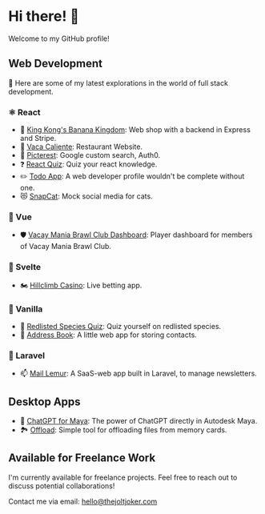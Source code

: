 # Hi there! 👋

Welcome to my GitHub profile!

## Web Development

🔭 Here are some of my latest explorations in the world of full stack development.

### ⚛️ React 

- 🍌 [King Kong's Banana Kingdom](https://github.com/thejoltjoker/FSU23D-checkout-session): Web shop with a backend in Express and Stripe.
- 🌮 [Vaca Caliente](https://github.com/thejoltjoker/FSU23D-the-restaurant): Restaurant Website.
- 📸 [Picterest](https://github.com/thejoltjoker/picterest): Google custom search, Auth0.
- ❓ [React Quiz](https://github.com/thejoltjoker/FSU23D-frameworks-react-quiz): Quiz your react knowledge.
- ✏️ [Todo App](https://github.com/thejoltjoker/react-todo-app): A web developer profile wouldn't be complete without one.
- 😻 [SnapCat](https://github.com/thejoltjoker/snapcat): Mock social media for cats.

### 💚 Vue

- 🛡️ [Vacay Mania Brawl Club Dashboard](https://github.com/thejoltjoker/vmbc-dashboard): Player dashboard for members of Vacay Mania Brawl Club.

### 🦾 Svelte

- 🏍️ [Hillclimb Casino](https://github.com/thejoltjoker/hillclimb-casino): Live betting app.

### 🍦 Vanilla

- 🦤 [Redlisted Species Quiz](https://github.com/thejoltjoker/redlisted-species-quiz): Quiz yourself on redlisted species.
- 👋 [Address Book](https://github.com/thejoltjoker/FSU23D-assignment-02): A little web app for storing contacts.

### 🐘 Laravel

- 📫 [Mail Lemur](https://github.com/thejoltjoker/FSU23D-mail-lemur): A SaaS-web app built in Laravel, to manage newsletters.

## Desktop Apps

- 💬 [ChatGPT for Maya](https://github.com/thejoltjoker/ChatGPTforMaya):  The power of ChatGPT directly in Autodesk Maya.
- 🏞️ [Offload](https://github.com/thejoltjoker/offload): Simple tool for offloading files from memory cards.

## Available for Freelance Work

I'm currently available for freelance projects. Feel free to reach out to discuss potential collaborations!

Contact me via email: <hello@thejoltjoker.com>

<!--
**thejoltjoker/thejoltjoker** is a ✨ _special_ ✨ repository because its `README.md` (this file) appears on your GitHub profile.

Here are some ideas to get you started:

- 🔭 I’m currently working on ...
- 🌱 I’m currently learning ...
- 👯 I’m looking to collaborate on ...
- 🤔 I’m looking for help with ...
- 💬 Ask me about ...
- 📫 How to reach me: ...
- 😄 Pronouns: ...
- ⚡ Fun fact: ...
-->
